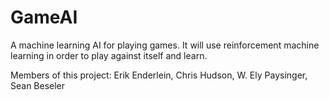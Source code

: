 # GameAI
A machine learning AI for playing games. It will use reinforcement machine learning in order to play against itself and learn. 

Members of this project: Erik Enderlein, Chris Hudson, W. Ely Paysinger, Sean Beseler
